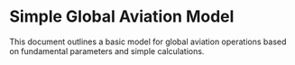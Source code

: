 # Simple Global Aviation Model

This document outlines a basic model for global aviation operations based on fundamental parameters and simple calculations.
